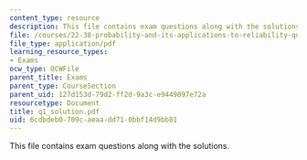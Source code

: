 ```yaml
---
content_type: resource
description: This file contains exam questions along with the solutions.
file: /courses/22-38-probability-and-its-applications-to-reliability-quality-control-and-risk-assessment-fall-2005/6cdbdeb0709caeaadd710bbf14d9bb81_q1_solution.pdf
file_type: application/pdf
learning_resource_types:
- Exams
ocw_type: OCWFile
parent_title: Exams
parent_type: CourseSection
parent_uid: 127d153d-79d2-ff2d-9a3c-e9449097e72a
resourcetype: Document
title: q1_solution.pdf
uid: 6cdbdeb0-709c-aeaa-dd71-0bbf14d9bb81
---
```

This file contains exam questions along with the solutions.

